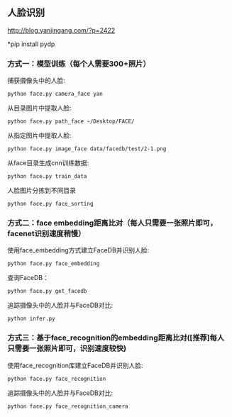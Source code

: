 ## 人脸识别
http://blog.yanjingang.com/?p=2422

*pip install pydp
### 方式一：模型训练（每个人需要300+照片）
捕获摄像头中的人脸:  
```
python face.py camera_face yan
```
从目录图片中提取人脸:  
```
python face.py path_face ~/Desktop/FACE/
```
从指定图片中提取人脸:  
```
python face.py image_face data/facedb/test/2-1.png
```
从face目录生成cnn训练数据:  
```
python face.py train_data
```
人脸图片分拣到不同目录
```
python face.py face_sorting
```
 

### 方式二：face embedding距离比对（每人只需要一张照片即可，facenet识别速度稍慢）
使用face_embedding方式建立FaceDB并识别人脸:  
```
python face.py face_embedding
```
查询FaceDB：       
```
python face.py get_facedb
```
追踪摄像头中的人脸并与FaceDB对比:  
```
python infer.py
```


### 方式三：基于face_recognition的embedding距离比对([推荐]每人只需要一张照片即可，识别速度较快)
使用face_recognition库建立FaceDB并识别人脸:  
```
python face.py face_recognition
```
追踪摄像头中的人脸并与FaceDB对比:  
```
python face.py face_recognition_camera
```
